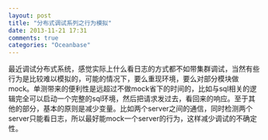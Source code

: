 ```yaml
---
layout: post
title: "分布式调试系列之行为模拟"
date: 2013-11-21 17:31
comments: true
categories: "Oceanbase"
---
```


  最近调试分布式系统，感觉实际上什么看日志的方式都不如带集群调试，当然有些行为是比较难以模拟的，可能的情况下，要么重现环境，要么对部分模块做mock。单测带来的便利性是远超过不做mock省下的时间的，比如与sql相关的逻辑完全可以启动一个完整的sql环境，然后把请求发过去，看回来的响应。至于其他的部分，基本的原则是减少变量。比如两个server之间的通信，同时检测两个server只能看日志，所以最好能mock一个server的行为，这样减少调试的不确定性。

